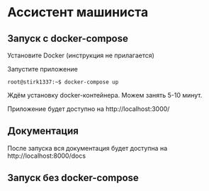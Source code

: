 # Ассистент машиниста
## Запуск с docker-compose

Установите Docker (инструкция не прилагается)

Запустите приложение 

```console
root@stirk1337:~$ docker-compose up
```
Ждём установку docker-контейнера. Можем занять 5-10 минут.

Приложение будет доступно на http://localhost:3000/

## Документация

После запуска вся документация будет доступна на http://localhost:8000/docs

## Запуск без docker-compose




